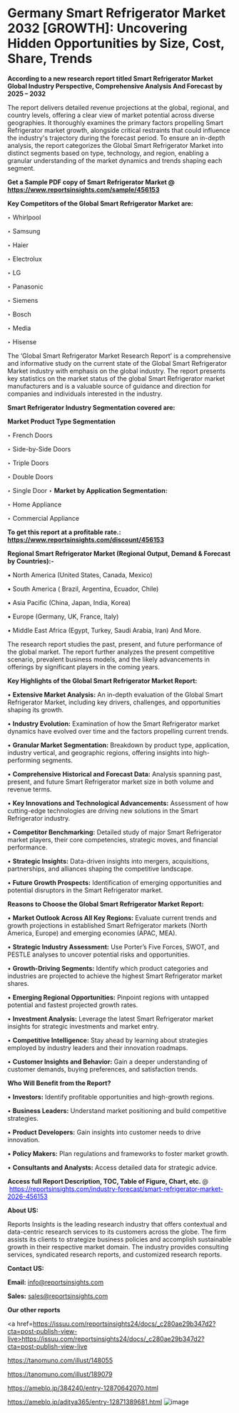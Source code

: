 # Germany Smart Refrigerator Market 2032 [GROWTH]: Uncovering Hidden Opportunities by Size, Cost, Share, Trends

<strong>According to a new research report titled Smart Refrigerator Market Global Industry Perspective, Comprehensive Analysis And Forecast by 2025 – 2032</strong>

The report delivers detailed revenue projections at the global, regional, and country levels, offering a clear view of market potential across diverse geographies. It thoroughly examines the primary factors propelling Smart Refrigerator market growth, alongside critical restraints that could influence the industry's trajectory during the forecast period. To ensure an in-depth analysis, the report categorizes the Global Smart Refrigerator Market into distinct segments based on type, technology, and region, enabling a granular understanding of the market dynamics and trends shaping each segment.

<strong>Get a Sample PDF copy of Smart Refrigerator Market </strong><strong>@<a href=https://www.reportsinsights.com/sample/456153 style=color:#0000ff;> https://www.reportsinsights.com/sample/456153</a></strong></font>

<strong>Key Competitors of the Global Smart Refrigerator Market are:</strong>

‣ Whirlpool

‣ Samsung

‣ Haier

‣ Electrolux

‣ LG

‣ Panasonic

‣ Siemens

‣ Bosch

‣ Media

‣ Hisense

The ‘Global Smart Refrigerator Market Research Report’ is a comprehensive and informative study on the current state of the Global Smart Refrigerator Market industry with emphasis on the global industry. The report presents key statistics on the market status of the global Smart Refrigerator market manufacturers and is a valuable source of guidance and direction for companies and individuals interested in the industry.

<strong>Smart Refrigerator Industry Segmentation covered are:</strong>

<strong>Market Product Type Segmentation</strong>

‣ French Doors

‣ Side-by-Side Doors

‣ Triple Doors

‣ Double Doors

‣ Single Door
‣ 
<strong>Market by Application Segmentation:</strong>

‣ Home Appliance

‣ Commercial Appliance

<strong>To get this report at a profitable rate.: <a href=https://www.reportsinsights.com/discount/456153 style=color:#0000ff;>https://www.reportsinsights.com/discount/456153</a></strong></font>

<strong>Regional Smart Refrigerator Market (Regional Output, Demand &amp; Forecast by Countries):-</strong>

• North America (United States, Canada, Mexico)

• South America ( Brazil, Argentina, Ecuador, Chile)

• Asia Pacific (China, Japan, India, Korea)

• Europe (Germany, UK, France, Italy)

• Middle East Africa (Egypt, Turkey, Saudi Arabia, Iran) And More.

The research report studies the past, present, and future performance of the global market. The report further analyzes the present competitive scenario, prevalent business models, and the likely advancements in offerings by significant players in the coming years.

<strong>Key Highlights of the Global Smart Refrigerator Market Report:</strong>

• <strong>Extensive Market Analysis:</strong> An in-depth evaluation of the Global Smart Refrigerator Market, including key drivers, challenges, and opportunities shaping its growth.

• <strong>Industry Evolution:</strong> Examination of how the Smart Refrigerator market dynamics have evolved over time and the factors propelling current trends.

• <strong>Granular Market Segmentation:</strong> Breakdown by product type, application, industry vertical, and geographic regions, offering insights into high-performing segments.

• <strong>Comprehensive Historical and Forecast Data:</strong> Analysis spanning past, present, and future Smart Refrigerator market size in both volume and revenue terms.

• <strong>Key Innovations and Technological Advancements:</strong> Assessment of how cutting-edge technologies are driving new solutions in the Smart Refrigerator industry.

• <strong>Competitor Benchmarking:</strong> Detailed study of major Smart Refrigerator market players, their core competencies, strategic moves, and financial performance.

• <strong>Strategic Insights:</strong> Data-driven insights into mergers, acquisitions, partnerships, and alliances shaping the competitive landscape.

• <strong>Future Growth Prospects:</strong> Identification of emerging opportunities and potential disruptors in the Smart Refrigerator market.

<strong>Reasons to Choose the Global Smart Refrigerator Market Report:</strong>

• <strong>Market Outlook Across All Key Regions:</strong> Evaluate current trends and growth projections in established Smart Refrigerator markets (North America, Europe) and emerging economies (APAC, MEA).

• <strong>Strategic Industry Assessment:</strong> Use Porter’s Five Forces, SWOT, and PESTLE analyses to uncover potential risks and opportunities.

• <strong>Growth-Driving Segments:</strong> Identify which product categories and industries are projected to achieve the highest Smart Refrigerator market shares.

• <strong>Emerging Regional Opportunities:</strong> Pinpoint regions with untapped potential and fastest projected growth rates.

• <strong>Investment Analysis:</strong> Leverage the latest Smart Refrigerator market insights for strategic investments and market entry.

• <strong>Competitive Intelligence:</strong> Stay ahead by learning about strategies employed by industry leaders and their innovation roadmaps.

• <strong>Customer Insights and Behavior:</strong> Gain a deeper understanding of customer demands, buying preferences, and satisfaction trends.

<strong>Who Will Benefit from the Report?</strong>

• <strong>Investors:</strong> Identify profitable opportunities and high-growth regions.

• <strong>Business Leaders:</strong> Understand market positioning and build competitive strategies.

• <strong>Product Developers:</strong> Gain insights into customer needs to drive innovation.

• <strong>Policy Makers:</strong> Plan regulations and frameworks to foster market growth.

• <strong>Consultants and Analysts:</strong> Access detailed data for strategic advice.
</ul>
<strong>Access full Report Description, TOC, Table of Figure, Chart, etc. </strong>@  <a href=https://reportsinsights.com/industry-forecast/smart-refrigerator-market-2026-456153 style=color:#0000ff;>https://reportsinsights.com/industry-forecast/smart-refrigerator-market-2026-456153</a></font>

<strong><strong>About US</strong>:</strong>

Reports Insights is the leading research industry that offers contextual and data-centric research services to its customers across the globe. The firm assists its clients to strategize business policies and accomplish sustainable growth in their respective market domain. The industry provides consulting services, syndicated research reports, and customized research reports.

<strong>Contact US:</strong>

<p class=""""><b>Email:</b> <a href=mailto:info@reportsinsights.com>info@reportsinsights.com</a></p>
<p class=""""><b>Sales:</b> <a href=mailto:sales@reportsinsights.com>sales@reportsinsights.com</a></p>

<strong>Our other reports</strong>

<a href=https://issuu.com/reportsinsights24/docs/_c280ae29b347d2?cta=post-publish-view-live>https://issuu.com/reportsinsights24/docs/_c280ae29b347d2?cta=post-publish-view-live</a>

<a href=https://tanomuno.com/illust/148055>https://tanomuno.com/illust/148055</a>

<a href=https://tanomuno.com/illust/189079>https://tanomuno.com/illust/189079</a>

<a href=https://ameblo.jp/384240/entry-12870642070.html>https://ameblo.jp/384240/entry-12870642070.html</a>

<a href=https://ameblo.jp/aditya365/entry-12871389681.html>https://ameblo.jp/aditya365/entry-12871389681.html</a>
![image](https://github.com/user-attachments/assets/6ffb6e33-1752-4511-a529-3eccb1aa1b8f)
